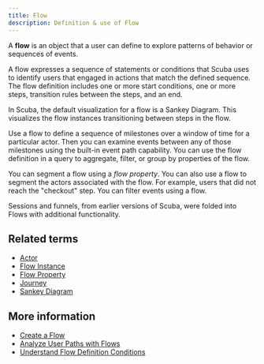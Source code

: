 ```yaml
---
title: Flow 
description: Definition & use of Flow 
---
```

A **flow** is an object that a user can define to explore patterns of behavior or sequences of events.

A flow expresses a sequence of statements or conditions that Scuba uses to identify users that engaged in actions that match the defined sequence. The flow definition includes one or more start conditions, one or more steps, transition rules between the steps, and an end.

In Scuba, the default visualization for a flow is a Sankey Diagram. This visualizes the flow instances transitioning between steps in the flow.

Use a flow to define a sequence of milestones over a window of time for a particular actor. Then you can examine events between any of those milestones using the built-in event path capability. You can use the flow definition in a query to aggregate, filter, or group by properties of the flow.

You can segment a flow using a *flow property*. You can also use a flow to segment the actors associated with the flow. For example, users that did not reach the "checkout" step. You can filter events using a flow.

Sessions and funnels, from earlier versions of Scuba, were folded into Flows with additional functionality. 

## Related terms

- [Actor](../actor)
- [Flow Instance](../flow-instance)
- [Flow Property](../flow-property)
- [Journey](../journey-actor-user)
- [Sankey Diagram](../sankey-view-diagram)

## More information

- [Create a Flow](https://scuba.atlassian.net/wiki/spaces/SGV/pages/2139259296/Create+a+Flow+v5) 
- [Analyze User Paths with Flows](https://scuba.atlassian.net/wiki/spaces/SGV/pages/2139260084/Analyze+User+Paths+With+Flows+v5)
- [Understand Flow Definition Conditions](https://scuba.atlassian.net/wiki/spaces/SGV/pages/2139260124/Understand+Flow+Definition+Conditions+v5)